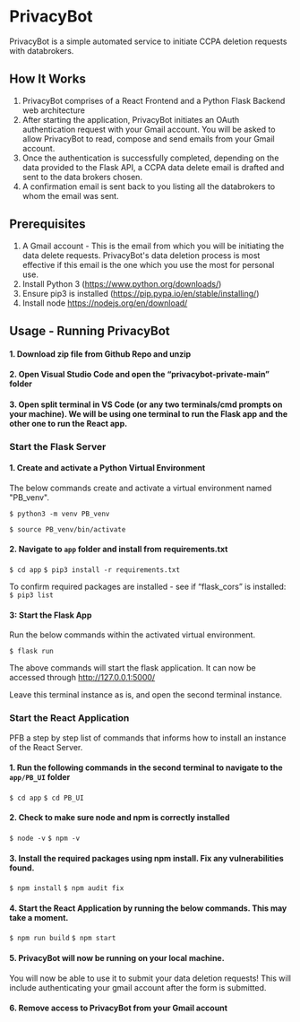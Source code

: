 # PrivacyBot

PrivacyBot is a simple automated service to initiate CCPA deletion requests with databrokers.

## How It Works
1. PrivacyBot comprises of a React Frontend and a Python Flask Backend web architecture
2. After starting the application, PrivacyBot initiates an OAuth authentication request with your Gmail account. You will be asked to allow PrivacyBot to read, compose and send emails from your Gmail account. 
3. Once the authentication is successfully completed, depending on the data provided to the Flask API, a CCPA data delete email is drafted and sent to the data brokers chosen. 
4. A confirmation email is sent back to you listing all the databrokers to whom the email was sent. 

## Prerequisites

1. A Gmail account - This is the email from which you will be initiating the data delete requests. PrivacyBot's data deletion process is most effective if this email is the one which you use the most for personal use. 
2. Install Python 3 (https://www.python.org/downloads/)
3. Ensure pip3 is installed (https://pip.pypa.io/en/stable/installing/)
4. Install node https://nodejs.org/en/download/ 

## Usage - Running PrivacyBot

#### 1. Download zip file from Github Repo and unzip 

#### 2. Open Visual Studio Code and open the “privacybot-private-main” folder 

#### 3. Open split terminal in VS Code (or any two terminals/cmd prompts on your machine). We will be using one terminal to run the Flask app and the other one to run the React app.


### Start the Flask Server 

#### 1. Create and activate a Python Virtual Environment 

The below commands create and activate a virtual environment named "PB_venv". 

`$ python3 -m venv PB_venv` 

`$ source PB_venv/bin/activate`

#### 2. Navigate to `app` folder and install from requirements.txt

`$ cd app`
`$ pip3 install -r requirements.txt`

To confirm required packages are installed - see if “flask_cors” is installed:
`$ pip3 list`

#### 3: Start the Flask App
Run the below commands within the activated virtual environment.

`$ flask run`

The above commands will start the flask application. It can now be accessed through http://127.0.0.1:5000/

Leave this terminal instance as is, and open the second terminal instance. 

### Start the React Application
PFB a step by step list of commands that informs how to install an instance of the React Server. 

#### 1. Run the following commands in the second terminal to navigate to the `app/PB_UI` folder 

`$ cd app`
`$ cd PB_UI`

#### 2. Check to make sure node and npm is correctly installed

`$ node -v`
`$ npm -v`

#### 3. Install the required packages using npm install. Fix any vulnerabilities found. 

`$ npm install`
`$ npm audit fix`

#### 4. Start the React Application by running the below commands. This may take a moment.

`$ npm run build`
`$ npm start`

#### 5. PrivacyBot will now be running on your local machine. 
You will now be able to use it to submit your data deletion requests! This will include authenticating your gmail account after the form is submitted.

#### 6. Remove access to PrivacyBot from your Gmail account
